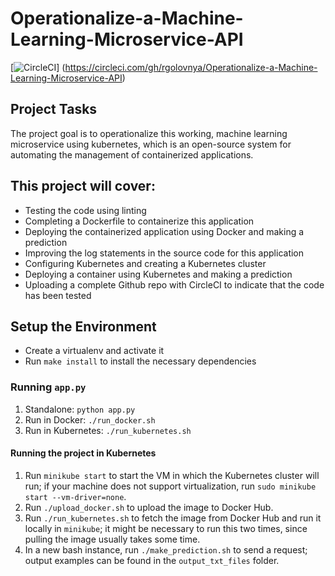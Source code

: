 # Operationalize-a-Machine-Learning-Microservice-API

[![CircleCI](https://circleci.com/gh/rgolovnya/Operationalize-a-Machine-Learning-Microservice-API.svg?style=svg)]
(https://circleci.com/gh/rgolovnya/Operationalize-a-Machine-Learning-Microservice-API)




## Project Tasks
The project goal is to operationalize this working, machine learning microservice using kubernetes, which is an open-source system for automating the management of containerized applications.

## This project will cover:

 - Testing the code using linting
- Completing a Dockerfile to containerize this application
- Deploying the containerized application using Docker and making a prediction
- Improving the log statements in the source code for this application
- Configuring Kubernetes and creating a Kubernetes cluster
- Deploying a container using Kubernetes and making a prediction
- Uploading a complete Github repo with CircleCI to indicate that the code has been tested


## Setup the Environment

* Create a virtualenv and activate it
* Run `make install` to install the necessary dependencies

### Running `app.py`

1. Standalone:  `python app.py`
2. Run in Docker:  `./run_docker.sh`
3. Run in Kubernetes:  `./run_kubernetes.sh`

#### Running the project in Kubernetes

1. Run `minikube start` to start the VM in which the Kubernetes cluster will run; if your machine does not support virtualization, run `sudo minikube start --vm-driver=none`.
2. Run `./upload_docker.sh` to upload the image to Docker Hub.
3. Run `./run_kubernetes.sh` to fetch the image from Docker Hub and run it locally in `minikube`; it might be necessary to run this two times, since pulling the image usually takes some time.
4. In a new bash instance, run `./make_prediction.sh` to send a request; output examples can be found in the `output_txt_files` folder.
